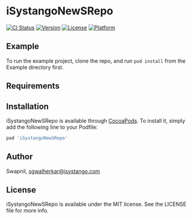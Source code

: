 # iSystangoNewSRepo

[![CI Status](https://img.shields.io/travis/Swapnil/iSystangoNewSRepo.svg?style=flat)](https://travis-ci.org/Swapnil/iSystangoNewSRepo)
[![Version](https://img.shields.io/cocoapods/v/iSystangoNewSRepo.svg?style=flat)](https://cocoapods.org/pods/iSystangoNewSRepo)
[![License](https://img.shields.io/cocoapods/l/iSystangoNewSRepo.svg?style=flat)](https://cocoapods.org/pods/iSystangoNewSRepo)
[![Platform](https://img.shields.io/cocoapods/p/iSystangoNewSRepo.svg?style=flat)](https://cocoapods.org/pods/iSystangoNewSRepo)

## Example

To run the example project, clone the repo, and run `pod install` from the Example directory first.

## Requirements

## Installation

iSystangoNewSRepo is available through [CocoaPods](https://cocoapods.org). To install
it, simply add the following line to your Podfile:

```ruby
pod 'iSystangoNewSRepo'
```

## Author

Swapnil, sgwalherkar@isystango.com

## License

iSystangoNewSRepo is available under the MIT license. See the LICENSE file for more info.
